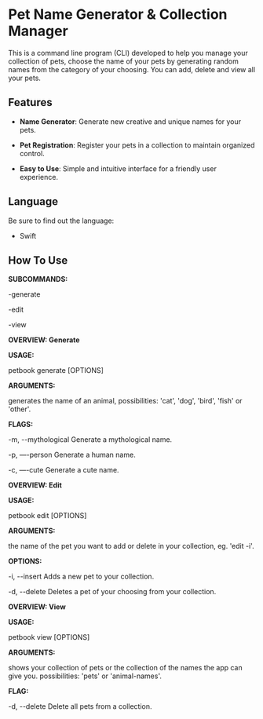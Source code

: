 # Pet Name Generator & Collection Manager

This is a command line program (CLI) developed to help you manage your collection of pets, choose the name of your pets by generating
random names from the category of your choosing. You can add, delete and view all your pets.

## Features

- **Name Generator**: Generate new creative and unique names for your pets.

- **Pet Registration**: Register your pets in a collection to maintain organized control.

- **Easy to Use**: Simple and intuitive interface for a friendly user experience.

## Language

Be sure to find out the language:

- Swift

## How To Use

**SUBCOMMANDS:**

-generate

-edit

-view


**OVERVIEW: Generate**

**USAGE:** 

petbook generate <animal> [OPTIONS]


**ARGUMENTS:**

<animal> generates the name of an animal, possibilities: 'cat', 'dog', 'bird', 'fish' or 'other'.


**FLAGS:**

-m, --mythological Generate a mythological name.

-p, —-person Generate a human name.

-c, —-cute Generate a cute name.


**OVERVIEW: Edit**

**USAGE:** 

petbook edit <pet-name> [OPTIONS]


**ARGUMENTS:**

<pet-name> the name of the pet you want to add or delete in your collection, eg. 'edit <pet-name> -i'.


**OPTIONS:**

-i, --insert Adds a new pet to your collection.

-d, --delete Deletes a pet of your choosing from your collection.


**OVERVIEW: View**

**USAGE:**

petbook view <collection> [OPTIONS]


**ARGUMENTS:**

<collection> shows your collection of pets or the collection of the names the app can give you. possibilities: 'pets' or 'animal-names'.

**FLAG:**

-d, --delete Delete all pets from a collection.
